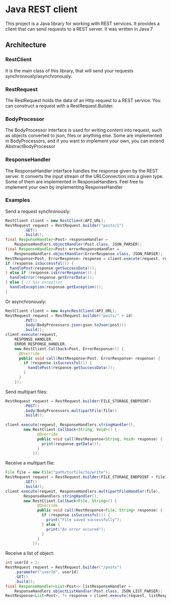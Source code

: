 # Java REST client

This project is a Java library for working with REST services. It provides
a client that can send requests to a REST server. It was written in Java 7 

## Architecture

### RestClient
It is the main class of this library, that will send your requests synchronously/asynchronously. 

### RestRequest
The RestRequest holds the data of an Http request to a REST service.
You can construct a request with a RestRequest.Builder.

### BodyProcessor
The BodyProcessor interface is used for writing content into request, such as objects converted to
json, files or anything else. Some are implemented in BodyProcessors, and if you want to implement your own,
you can extend AbstractBodyProcessor

### ResponseHandler
The ResponseHandler interface handles the response given by the REST server. It converts the input stream
of the URLConnection into a given type. Some of them are implemented in ResponseHandlers.
Feel free to implement your own by implementing ResponseHandler

### Examples
Send a request synchronously:
```java
RestClient client = new RestClient(API_URL);
RestRequest request = RestRequest.builder("posts/1")
        .GET()
        .build();
final ResponseHandler<Post> responseHandler =
    ResponseHandlers.objectHandler(Post.class, JSON_PARSER);
final ResponseHandler<Post> errorResponseHandler =
    ResponseHandlers.objectHandler(ErrorResponse.class, JSON_PARSER);
RestResponse<Post, ErrorResponse> response = client.execute(request, responseHandler, errorResponseHandler);
if (response.isSuccessful()) {
  handlePost(response.getSuccessData());
} else if (response.isErrorResponse()) {
  handleError(response.getErrorData());
} else { // has exception
  handleException(response.getException());
}
```

Or asynchronously:
```java
RestClient client = new AsyncRestClient(API_URL);
RestRequest request = RestRequest.builder("posts/" + id)
        .PUT()
        .body(BodyProcessors.json(gson.toJson(post)))
        .build();
client.execute(request, 
    RESPONSE_HANDLER, 
    ERROR_RESPONSE_HANDLER, 
    new RestClient.Callback<Post, ErrorResponse>() {
      @Override
      public void call(RestResponse<Post, ErrorResponse> response) {
        if (response.isSuccessful()) {
          handlePost(response.getSuccessData());
        }
      }
    });

```

Send multipart files:
```java
RestRequest request = RestRequest.builder(FILE_STORAGE_ENDPOINT)
        .POST()
        .body(BodyProcessors.multipartFile(file))
        .build();
        
client.execute(request, ResponseHandlers.stringHandler(),
        new RestClient.Callback<String, Void>() {
              @Override
              public void call(RestResponse<String, Void> response) {
                print(response.getData());
              }
            });
```
Receive a multipart file:
```java
File file = new File("path/to/file/to/write");
RestRequest request = RestRequest.builder(FILE_STORAGE_ENDPOINT + fileId)
        .GET()
        .build();
client.execute(request, ResponseHandlers.multipartFileHandler(file),
        ResponseHandlers.stringHandler(),
        new RestClient.Callback<File, String>() {
              @Override
              public void call(RestResponse<File, String> response) {
                if (response.isSuccessful()) {
                  print("File saved successfully");
                } else {
                  print("An error occured");
                }
              }
            });
```
Receive a list of object:
```java
int userId = 2;
RestRequest request = RestRequest.builder("/posts")
    .parameter("userId", userId)
    .GET()
    .build();
final ResponseHandler<List<Post>> listResponseHandler = 
    ResponseHandlers.objectListHandler(Post.class, JSON_LIST_PARSER);
RestResponse<List<Post>, ?> response = client.execute(request, listResponseHandler);
```